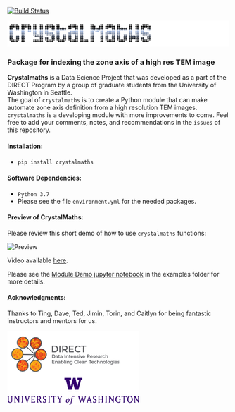 [![Build Status](https://travis-ci.org/crystalmaths/crystalmaths.svg?branch=master)](https://travis-ci.org/github/crystalmaths/crystalmaths)

![crystalmaths](https://github.com/crystalmaths/crystalmaths/blob/master/images/crystalmathsdark.png?raw=true)

### Package for indexing the zone axis of a high res TEM image
**Crystalmaths** is a Data Science Project that was developed as a part of the DIRECT Program by a group of graduate students from the University of Washington in Seattle.\
The goal of `crystalmaths` is to create a Python module that can make automate zone axis definition from a high resolution TEM images.\
`crystalmaths` is a developing module with more improvements to come. Feel free to add your comments, notes, and recommendations in the `issues` of this repository.

#### Installation:
- `pip install crystalmaths`

#### Software Dependencies:
- `Python 3.7`
- Please see the file `environment.yml` for the needed packages.

#### Preview of CrystalMaths:
Please review this short demo of how to use `crystalmaths` functions:

![Preview](https://github.com/crystalmaths/crystalmaths/blob/master/images/Crystalmaths-Demo-_1080p_.gif?raw=true)

Video available [here](https://www.youtube.com/watch?v=sT46nRLCLZ8).

Please see the [Module Demo jupyter notebook](https://github.com/crystalmaths/crystalmaths/blob/master/examples/Module%20Demo.ipynb) in the examples folder for more details.

#### Acknowledgments:
Thanks to Ting, Dave, Ted, Jimin, Torin, and Caitlyn for being fantastic instructors and mentors for us.


<img align="center" img src="https://github.com/crystalmaths/crystalmaths/blob/master/images/DIRECTlogo-Final.png?raw=true" width="300"> <img align="center" img src="https://github.com/crystalmaths/crystalmaths/blob/master/images/Signature_Center_Purple_RGB.png?raw=true" width="300">


